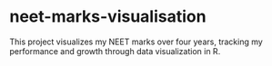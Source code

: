 # neet-marks-visualisation
This project visualizes my NEET marks over four years, tracking my performance and growth through data visualization in R.
